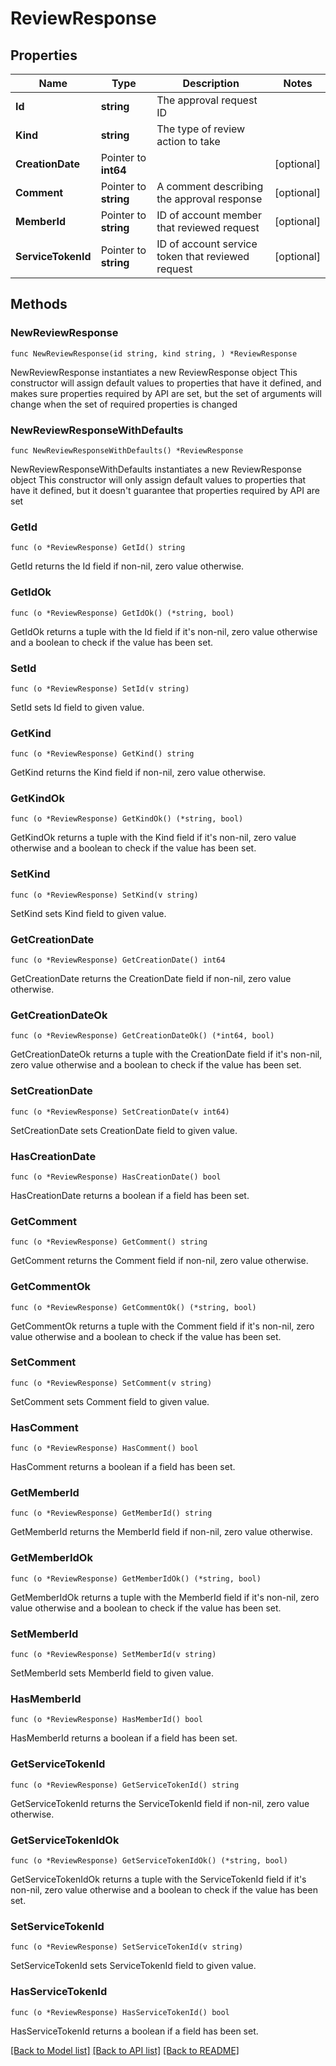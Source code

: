 # ReviewResponse

## Properties

Name | Type | Description | Notes
------------ | ------------- | ------------- | -------------
**Id** | **string** | The approval request ID | 
**Kind** | **string** | The type of review action to take | 
**CreationDate** | Pointer to **int64** |  | [optional] 
**Comment** | Pointer to **string** | A comment describing the approval response | [optional] 
**MemberId** | Pointer to **string** | ID of account member that reviewed request | [optional] 
**ServiceTokenId** | Pointer to **string** | ID of account service token that reviewed request | [optional] 

## Methods

### NewReviewResponse

`func NewReviewResponse(id string, kind string, ) *ReviewResponse`

NewReviewResponse instantiates a new ReviewResponse object
This constructor will assign default values to properties that have it defined,
and makes sure properties required by API are set, but the set of arguments
will change when the set of required properties is changed

### NewReviewResponseWithDefaults

`func NewReviewResponseWithDefaults() *ReviewResponse`

NewReviewResponseWithDefaults instantiates a new ReviewResponse object
This constructor will only assign default values to properties that have it defined,
but it doesn't guarantee that properties required by API are set

### GetId

`func (o *ReviewResponse) GetId() string`

GetId returns the Id field if non-nil, zero value otherwise.

### GetIdOk

`func (o *ReviewResponse) GetIdOk() (*string, bool)`

GetIdOk returns a tuple with the Id field if it's non-nil, zero value otherwise
and a boolean to check if the value has been set.

### SetId

`func (o *ReviewResponse) SetId(v string)`

SetId sets Id field to given value.


### GetKind

`func (o *ReviewResponse) GetKind() string`

GetKind returns the Kind field if non-nil, zero value otherwise.

### GetKindOk

`func (o *ReviewResponse) GetKindOk() (*string, bool)`

GetKindOk returns a tuple with the Kind field if it's non-nil, zero value otherwise
and a boolean to check if the value has been set.

### SetKind

`func (o *ReviewResponse) SetKind(v string)`

SetKind sets Kind field to given value.


### GetCreationDate

`func (o *ReviewResponse) GetCreationDate() int64`

GetCreationDate returns the CreationDate field if non-nil, zero value otherwise.

### GetCreationDateOk

`func (o *ReviewResponse) GetCreationDateOk() (*int64, bool)`

GetCreationDateOk returns a tuple with the CreationDate field if it's non-nil, zero value otherwise
and a boolean to check if the value has been set.

### SetCreationDate

`func (o *ReviewResponse) SetCreationDate(v int64)`

SetCreationDate sets CreationDate field to given value.

### HasCreationDate

`func (o *ReviewResponse) HasCreationDate() bool`

HasCreationDate returns a boolean if a field has been set.

### GetComment

`func (o *ReviewResponse) GetComment() string`

GetComment returns the Comment field if non-nil, zero value otherwise.

### GetCommentOk

`func (o *ReviewResponse) GetCommentOk() (*string, bool)`

GetCommentOk returns a tuple with the Comment field if it's non-nil, zero value otherwise
and a boolean to check if the value has been set.

### SetComment

`func (o *ReviewResponse) SetComment(v string)`

SetComment sets Comment field to given value.

### HasComment

`func (o *ReviewResponse) HasComment() bool`

HasComment returns a boolean if a field has been set.

### GetMemberId

`func (o *ReviewResponse) GetMemberId() string`

GetMemberId returns the MemberId field if non-nil, zero value otherwise.

### GetMemberIdOk

`func (o *ReviewResponse) GetMemberIdOk() (*string, bool)`

GetMemberIdOk returns a tuple with the MemberId field if it's non-nil, zero value otherwise
and a boolean to check if the value has been set.

### SetMemberId

`func (o *ReviewResponse) SetMemberId(v string)`

SetMemberId sets MemberId field to given value.

### HasMemberId

`func (o *ReviewResponse) HasMemberId() bool`

HasMemberId returns a boolean if a field has been set.

### GetServiceTokenId

`func (o *ReviewResponse) GetServiceTokenId() string`

GetServiceTokenId returns the ServiceTokenId field if non-nil, zero value otherwise.

### GetServiceTokenIdOk

`func (o *ReviewResponse) GetServiceTokenIdOk() (*string, bool)`

GetServiceTokenIdOk returns a tuple with the ServiceTokenId field if it's non-nil, zero value otherwise
and a boolean to check if the value has been set.

### SetServiceTokenId

`func (o *ReviewResponse) SetServiceTokenId(v string)`

SetServiceTokenId sets ServiceTokenId field to given value.

### HasServiceTokenId

`func (o *ReviewResponse) HasServiceTokenId() bool`

HasServiceTokenId returns a boolean if a field has been set.


[[Back to Model list]](../README.md#documentation-for-models) [[Back to API list]](../README.md#documentation-for-api-endpoints) [[Back to README]](../README.md)


